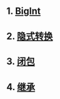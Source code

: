 ## 1. [BigInt](https://github.com/chun1hao/MyBlog/issues/1)
## 2. [隐式转换](https://github.com/chun1hao/MyBlog/issues/2)
## 3. [闭包](https://github.com/chun1hao/MyBlog/issues/3)
## 4. [继承](https://github.com/chun1hao/MyBlog/issues/4)
